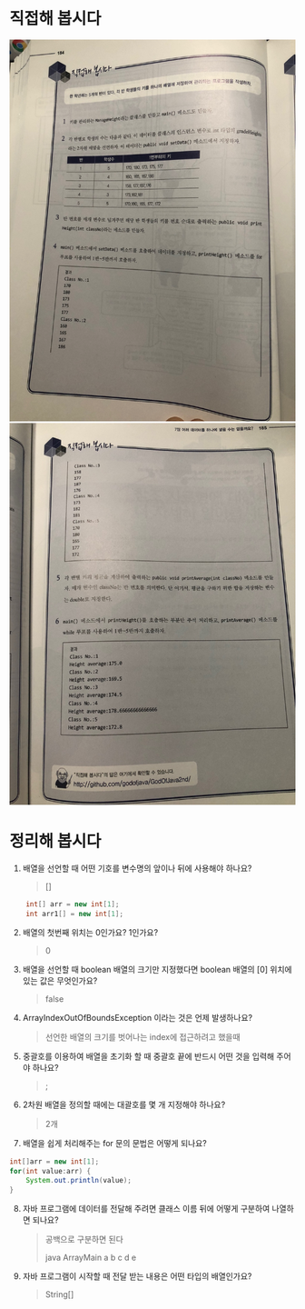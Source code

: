 # 직접해 봅시다

![img.png](img.png)
![img_1.png](img_1.png)
# 정리해 봅시다
1. 배열을 선언할 때 어떤 기호를 변수명의 앞이나 뒤에 사용해야 하나요?

    > []
```java
    int[] arr = new int[1];
    int arr1[] = new int[1];
```

2. 배열의 첫번째 위치는 0인가요? 1인가요?

   > 0

3. 배열을 선언할 때 boolean 배열의 크기만 지정했다면 boolean 배열의 [0] 위치에 있는 값은 무엇인가요?

   > false
   
4. ArrayIndexOutOfBoundsException 이라는 것은 언제 발생하나요?

   > 선언한 배열의 크기를 벗어나는 index에 접근하려고 했을때
   
5. 중괄호를 이용하여 배열을 초기화 할 때 중괄호 끝에 반드시 어떤 것을 입력해 주어야 하나요?

   > ;
   
6. 2차원 배열을 정의할 때에는 대괄호를 몇 개 지정해야 하나요?

   > 2개
   
7. 배열을 쉽게 처리해주는 for 문의 문법은 어떻게 되나요?

```java
int[]arr = new int[1];
for(int value:arr) {
    System.out.println(value);
}
```

8. 자바 프로그램에 데이터를 전달해 주려면 클래스 이름 뒤에 어떻게 구분하여 나열하면 되나요?

   > 공백으로 구분하면 된다
   > 
   > java ArrayMain a b c d e

9. 자바 프로그램이 시작할 때 전달 받는 내용은 어떤 타입의 배열인가요?

   > String[]
